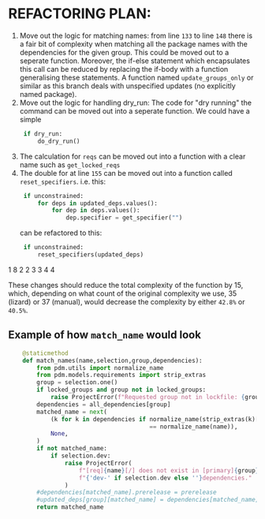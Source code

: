  
# REFACTORING PLAN:
1. Move out the logic for matching names: 
   from line `133` to line `148` there is a fair bit of complexity
   when matching all the package names with the dependencies for 
   the given group. This could be moved out to a seperate function.
   Moreover, the if-else statement which encapsulates this call can 
   be reduced by replacing the if-body with a function generalising
   these statements. A function named `update_groups_only` or similar
   as this branch deals with unspecified updates (no explicitly named
   package).
2. Move out the logic for handling dry_run: The code for "dry running"
   the command can be moved out into a seperate function. We could 
   have a simple 
   ```python 
    if dry_run: 
        do_dry_run()
   ```
3. The calculation for `reqs` can be moved out into a function 
   with a clear name such as `get_locked_reqs`
4. The double for at line `155` can be moved out into a function 
   called `reset_specifiers`. i.e. this:
   ```python 
    if unconstrained:
        for deps in updated_deps.values():
            for dep in deps.values():
                dep.specifier = get_specifier("")

   ``` 
   can be refactored to this: 
   ```python 
    if unconstrained: 
        reset_specifiers(updated_deps)
   ```

1 8 
2 2
3 3
4 4 

These changes should reduce the total complexity of the function by 15, which, 
depending on what count of the original complexity we use, 35 (lizard) or 37 
(manual), would decrease the complexity by either `42.8%` or `40.5%`. 

## Example of how `match_name` would look
```python
    @staticmethod
    def match_names(name,selection,group,dependencies): 
        from pdm.utils import normalize_name
        from pdm.models.requirements import strip_extras
        group = selection.one()
        if locked_groups and group not in locked_groups:
            raise ProjectError(f"Requested group not in lockfile: {group}")
        dependencies = all_dependencies[group]
        matched_name = next(
            (k for k in dependencies if normalize_name(strip_extras(k)[0]) 
                                        == normalize_name(name)),
            None,
        )
        if not matched_name:
            if selection.dev: 
                raise ProjectError(
                    f"[req]{name}[/] does not exist in [primary]{group}[/] "
                    f"{'dev-' if selection.dev else ''}dependencies."
                )
        #dependencies[matched_name].prerelease = prerelease
        #updated_deps[group][matched_name] = dependencies[matched_name]
        return matched_name
```
